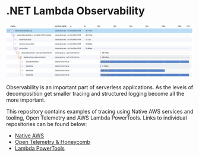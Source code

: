 # .NET Lambda Observability

![](./image/honeycomb-ui.PNG)

Observability is an important part of serverless applications. As the levels of decomposition get smaller tracing and structured logging become all the more important.

This repository contains examples of tracing using Native AWS services and tooling, Open Telemetry and AWS Lambda PowerTools. Links to individual repositories can be found below:

- [Native AWS](./src/NativeAWS/README.md)
- [Open Telemetry & Honeycomb](./src/OTEL/README.md)
- [Lambda PowerTools](./src/PowerTools/)